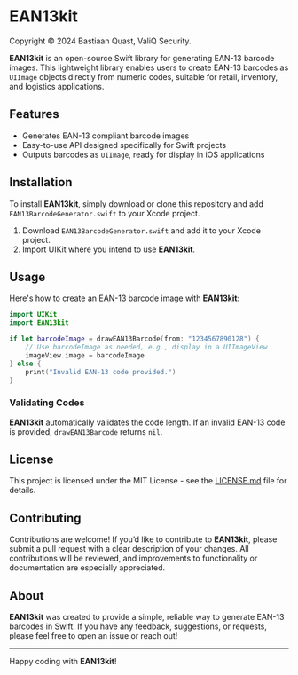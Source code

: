 # EAN13kit
Copyright © 2024 Bastiaan Quast, ValiQ Security.

**EAN13kit** is an open-source Swift library for generating EAN-13 barcode images. This lightweight library enables users to create EAN-13 barcodes as `UIImage` objects directly from numeric codes, suitable for retail, inventory, and logistics applications.

## Features

- Generates EAN-13 compliant barcode images
- Easy-to-use API designed specifically for Swift projects
- Outputs barcodes as `UIImage`, ready for display in iOS applications

## Installation

To install **EAN13kit**, simply download or clone this repository and add `EAN13BarcodeGenerator.swift` to your Xcode project. 

1. Download `EAN13BarcodeGenerator.swift` and add it to your Xcode project.
2. Import UIKit where you intend to use **EAN13kit**.

## Usage

Here's how to create an EAN-13 barcode image with **EAN13kit**:

```swift
import UIKit
import EAN13kit

if let barcodeImage = drawEAN13Barcode(from: "1234567890128") {
    // Use barcodeImage as needed, e.g., display in a UIImageView
    imageView.image = barcodeImage
} else {
    print("Invalid EAN-13 code provided.")
}
```
### Validating Codes

**EAN13kit** automatically validates the code length. If an invalid EAN-13 code is provided, `drawEAN13Barcode` returns `nil`.

## License

This project is licensed under the MIT License - see the [LICENSE.md](LICENSE.md) file for details.

## Contributing

Contributions are welcome! If you’d like to contribute to **EAN13kit**, please submit a pull request with a clear description of your changes. All contributions will be reviewed, and improvements to functionality or documentation are especially appreciated.

## About

**EAN13kit** was created to provide a simple, reliable way to generate EAN-13 barcodes in Swift. If you have any feedback, suggestions, or requests, please feel free to open an issue or reach out!

---

Happy coding with **EAN13kit**!
